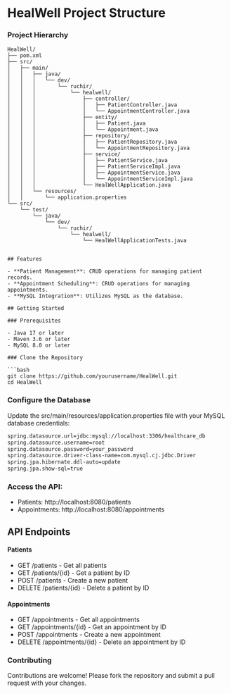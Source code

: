 # HealWell Project Structure

### Project Hierarchy

```plaintext
HealWell/
├── pom.xml
├── src/
│   ├── main/
│   │   ├── java/
│   │   │   └── dev/
│   │   │       └── ruchir/
│   │   │           └── healwell/
│   │   │               ├── controller/
│   │   │               │   ├── PatientController.java
│   │   │               │   └── AppointmentController.java
│   │   │               ├── entity/
│   │   │               │   ├── Patient.java
│   │   │               │   └── Appointment.java
│   │   │               ├── repository/
│   │   │               │   ├── PatientRepository.java
│   │   │               │   └── AppointmentRepository.java
│   │   │               ├── service/
│   │   │               │   ├── PatientService.java
│   │   │               │   ├── PatientServiceImpl.java
│   │   │               │   ├── AppointmentService.java
│   │   │               │   └── AppointmentServiceImpl.java
│   │   │               └── HealWellApplication.java
│   │   └── resources/
│   │       └── application.properties
└── src/
    └── test/
        └── java/
            └── dev/
                └── ruchir/
                    └── healwell/
                        └── HealWellApplicationTests.java


## Features

- **Patient Management**: CRUD operations for managing patient records.
- **Appointment Scheduling**: CRUD operations for managing appointments.
- **MySQL Integration**: Utilizes MySQL as the database.

## Getting Started

### Prerequisites

- Java 17 or later
- Maven 3.6 or later
- MySQL 8.0 or later

### Clone the Repository

```bash
git clone https://github.com/yourusername/HealWell.git
cd HealWell
```
### Configure the Database
Update the src/main/resources/application.properties file with your MySQL database credentials:

```bash
spring.datasource.url=jdbc:mysql://localhost:3306/healthcare_db
spring.datasource.username=root
spring.datasource.password=your_password
spring.datasource.driver-class-name=com.mysql.cj.jdbc.Driver
spring.jpa.hibernate.ddl-auto=update
spring.jpa.show-sql=true
```

### Access the API:
- Patients: http://localhost:8080/patients
- Appointments: http://localhost:8080/appointments

## API Endpoints

#### Patients
- GET /patients - Get all patients
- GET /patients/{id} - Get a patient by ID
- POST /patients - Create a new patient
- DELETE /patients/{id} - Delete a patient by ID
  
#### Appointments
- GET /appointments - Get all appointments
- GET /appointments/{id} - Get an appointment by ID
- POST /appointments - Create a new appointment
- DELETE /appointments/{id} - Delete an appointment by ID

###  Contributing
Contributions are welcome! Please fork the repository and submit a pull request with your changes.
